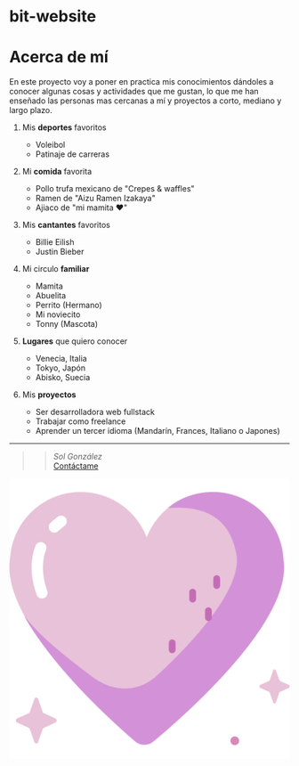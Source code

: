 # bit-website
# Acerca de mí

En este proyecto voy a poner en practica mis conocimientos dándoles a conocer algunas cosas y actividades que me gustan, lo que me han enseñado las personas mas cercanas a mí y proyectos a corto, mediano y largo plazo.

1. Mis __deportes__ favoritos
    - Voleibol
    - Patinaje de carreras

2. Mi __comida__ favorita
    - Pollo trufa mexicano de "Crepes & waffles"
    - Ramen de "Aizu Ramen Izakaya"
    - Ajiaco de "mi mamita ♥"

 3. Mis __cantantes__ favoritos
    - Billie Eilish
    - Justin Bieber

4. Mi circulo __familiar__
    - Mamita
    - Abuelita
    - Perrito (Hermano)
    - Mi noviecito
    - Tonny (Mascota)

5. __Lugares__ que quiero conocer
    - Venecia, Italia
    - Tokyo, Japón
    - Abisko, Suecia

6. Mis __proyectos__
    - Ser desarrolladora web fullstack
    - Trabajar como freelance
    - Aprender un tercer idioma (Mandarín, Frances, Italiano o Japones)

---

>> _Sol González_  
[Contáctame](https://www.linkedin.com/in/sol-gonz%C3%A1lez-b5134826b/)

![purple-heart](./Assets/purple-heart.png)